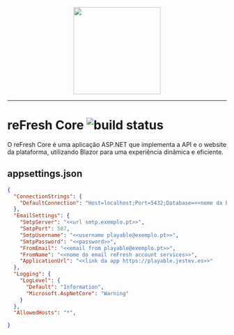 <div align="center">
  <img height="200" src="https://github.com/user-attachments/assets/2451e9ab-119e-4378-9af2-feb0f5d0786b">  
</div>

----
# reFresh Core ![build status](https://github.com/utad-reFresh/core/actions/workflows/dotnet.yml/badge.svg)
O reFresh Core é uma aplicação ASP.NET que implementa a API e o website da plataforma, utilizando Blazor para uma experiência dinâmica e eficiente.

## appsettings.json
```json
{
  "ConnectionStrings": {
    "DefaultConnection": "Host=localhost;Port=5432;Database=<<nome da base de dados>>;Username=<<username do postgres>>;Password=<<password do postgres>>"
  },
  "EmailSettings": {
    "SmtpServer": "<<url smtp.exemplo.pt>>",
    "SmtpPort": 587,
    "SmtpUsername": "<<username playable@exemplo.pt>>",
    "SmtpPassword": "<<password>>",
    "FromEmail": "<<email from playable@exemplo.pt>>",
    "FromName": "<<nome do email reFresh account services>>",
    "ApplicationUrl": "<<link da app https://playable.jestev.es>>"
  },
  "Logging": {
    "LogLevel": {
      "Default": "Information",
      "Microsoft.AspNetCore": "Warning"
    }
  },
  "AllowedHosts": "*",

}
```
